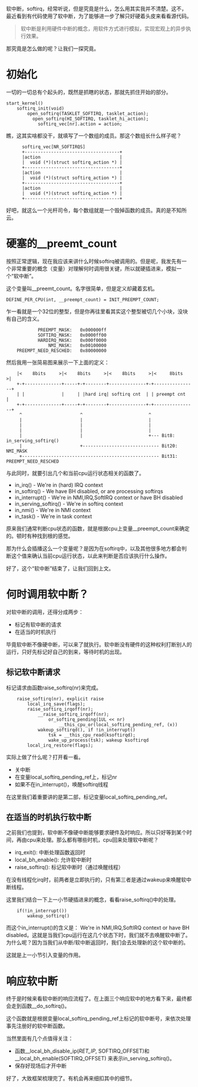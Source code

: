 软中断，softirq，经常听说，但是究竟是什么，怎么用其实我并不清楚。这不，最近看到有代码使用了软中断，为了能够进一步了解只好硬着头皮来看看源代码。

> 软中断是利用硬件中断的概念，用软件方式进行模拟，实现宏观上的异步执行效果。

那究竟是怎么做的呢？让我们一探究竟。

# 初始化

一切的一切总有个起头的，既然是抓瞎的状态，那就先抓住开始的部分。

```
start_kernel()
    softirq_init(void)
        open_softirq(TASKLET_SOFTIRQ, tasklet_action);
    	  open_softirq(HI_SOFTIRQ, tasklet_hi_action);
            softirq_vec[nr].action = action;
```

瞧，这其实啥都没干，就填写了一个数组的成员。那这个数组长什么样子呢？

```
      softirq_vec[NR_SOFTIRQS]
      +------------------------------------+
      |action                              |
      |  void (*)(struct softirq_action *) |
      +------------------------------------+
      |action                              |
      |  void (*)(struct softirq_action *) |
      +------------------------------------+
      |action                              |
      |  void (*)(struct softirq_action *) |
      +------------------------------------+
```

好吧，就这么一个光杆司令，每个数组就是一个毁掉函数的成员。真的是不知所云。

# 硬塞的__preemt_count

按照正常逻辑，现在我应该来讲什么时候softirq被调用的。但是呢，我发先有一个非常重要的概念（变量）对理解何时调用很关键，所以就硬插进来，模拟一个“软中断”。

这个变量叫__preemt_count。名字很简单，但是定义却藏着玄机。

```
DEFINE_PER_CPU(int, __preempt_count) = INIT_PREEMPT_COUNT;
```

乍一看就是一个32位的整型，但是你再往里看其实这个整型被切几个小块，没块有自己的含义。

```
            PREEMPT_MASK:	0x000000ff
            SOFTIRQ_MASK:	0x0000ff00
            HARDIRQ_MASK:	0x000f0000
                NMI_MASK:	0x00100000
    PREEMPT_NEED_RESCHED:	0x80000000
```

然后我用一张简易图来展示一下上面的定义：

```
    |<    8bits     >|<    8bits     >|<    8bits     >|<     8bits    >|
    +-+--------------+-----+-+--------+--------------+-+----------------+
    | |              |     | |hard irq| softirq cnt  | | preempt cnt    |
    +-+--------------+-----+-+--------+--------------+-+----------------+
     ^                      ^                         ^
     |                      |                         |
     |                      |                         |
     |                      |                         |
     |                      |                         +--- Bit8:  in_serving_softirq()
     |                      +----------------------------- Bit20: NMI_MASK
     +---------------------------------------------------- Bit31: PREEMPT_NEED_RESCHED
```

与此同时，就要引出几个和当前cpu运行状态相关的函数了。

* in_irq()       - We're in (hard) IRQ context
* in_softirq()   - We have BH disabled, or are processing softirqs
* in_interrupt() - We're in NMI,IRQ,SoftIRQ context or have BH disabled
* in_serving_softirq() - We're in softirq context
* in_nmi()       - We're in NMI context
* in_task()	     - We're in task context

原来我们通常判断cpu状态的函数，就是根据cpu上变量__preempt_count来确定的。顿时有种找到根的感觉。

那为什么会插播这么一个变量呢？是因为在softirq中，以及其他很多地方都会判断这个值来确认当前cpu运行状态，以此来判断是否应该执行什么操作。

好了，这个“软中断”结束了，让我们回到上文。

# 何时调用软中断？

对软中断的调用，还得分成两步：

  * 标记有软中断的请求
  * 在适当的时机执行

毕竟软中断不像硬中断，可以来了就执行。软中断没有硬件的这种权利打断别人的运行，只好先标记好自己的到来，等待时机的出现。

## 标记软中断请求

标记请求由函数raise_softirq(nr)来完成。

```
    raise_softirq(nr), explicit raise
        local_irq_save(flags);
        raise_softirq_irqoff(nr);
            __raise_softirq_irqoff(nr);
                or_softirq_pending(1UL << nr)
                    __this_cpu_or(local_softirq_pending_ref, (x))
            wakeup_softirqd(), if !in_interrupt()
                tsk = __this_cpu_read(ksoftirqd);
                wake_up_process(tsk); wakeup ksoftirqd
        local_irq_restore(flags);
```

实际上做了什么呢？打开看一看。

  * 关中断
  * 在变量local_softirq_pending_ref上，标记nr
  * 如果不在in_interrupt()，唤醒softirq线程

在这里我们着重要讲的是第二部，标记变量local_softirq_pending_ref。

## 在适当的时机执行软中断

之前我们也提到，软中断不像硬中断能够要求硬件及时响应。所以只好等到某个时间，再由cpu来处理。那么都有哪些时机，cpu回来处理软中断呢？

  * irq_exit():        中断处理函数返回时
  * local_bh_enable(): 允许软中断时
  * raise_softirq():   标记软中断时（通过唤醒线程）

在没有线程化irq时，前两者是立即执行的，只有第三者是通过wakeup来唤醒软中断线程。

这里我们结合一下上一小节硬插进来的概念，看看raise_softirq()中的处理。

```
    if(!in_interrupt())
        wakeup_softirq()
```

而这个in_interrupt()的含义是： We're in NMI,IRQ,SoftIRQ context or have BH disabled。这就是当我们cpu运行在这几个状态下时，我们就不去唤醒软中断了。
为什么呢？因为当我们从中断/软中断返回时，我们会去处理新的这个软中断的。

这就是上一小节引入变量的作用。

# 响应软中断

终于是时候来看软中断的响应流程了。在上面三个响应软中的地方看下来，最终都会走到函数__do_softirq()。

这个函数就是根据变量local_softirq_pending_ref上标记的软中断号，来依次处理事先注册好的软中断函数。

当然里面有几个点值得关注：

  * 函数__local_bh_disable_ip(_RET_IP_, SOFTIRQ_OFFSET)和__local_bh_enable(SOFTIRQ_OFFSET) 来表示in_serving_softirq()。
  * 保存好现场后才开中断

好了，大致框架梳理完了。有机会再来细扣其中的细节。
